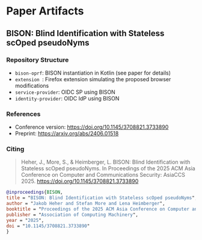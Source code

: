 # Paper Artifacts

## BISON: Blind Identification with Stateless scOped pseudoNyms


### Repository Structure

- `bison-oprf`: BISON instantiation in Kotlin (see paper for details)
- `extension `: Firefox extension simulating the proposed browser modifications 
- `service-provider`: OIDC SP using BISON
- `identity-provider`:  OIDC IdP using BISON


### References

- Conference version: https://doi.org/10.1145/3708821.3733890
- Preprint: https://arxiv.org/abs/2406.01518


### Citing

> Heher, J., More, S., & Heimberger, L. BISON: Blind Identification with Stateless scOped pseudoNyms. In Proceedings of the 2025 ACM Asia Conference on Computer and Communications Security: AsiaCCS 2025. https://doi.org/10.1145/3708821.3733890



```bib
@inproceedings{BISON,
title = "BISON: Blind Identification with Stateless scOped pseudoNyms",
author = "Jakob Heher and Stefan More and Lena Heimberger",
booktitle = "Proceedings of the 2025 ACM Asia Conference on Computer and Communications Security (AsiaCCS)",
publisher = "Association of Computing Machinery",
year = "2025",
doi = "10.1145/3708821.3733890"
}
```
